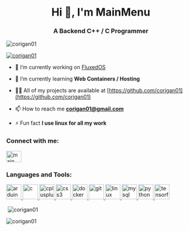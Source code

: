 <h1 align="center">Hi 👋, I'm MainMenu</h1>
<h3 align="center">A Backend C++ / C Programmer</h3>

<p align="left"> <img src="https://komarev.com/ghpvc/?username=corigan01&label=Profile%20views&color=0e75b6&style=flat" alt="corigan01" /> </p>

<p align="left"> <a href="https://github.com/ryo-ma/github-profile-trophy"><img src="https://github-profile-trophy.vercel.app/?username=corigan01" alt="corigan01" /></a> </p>

- 🔭 I’m currently working on [FluxedOS](https://github.com/corigan01/FluxedOS)

- 🌱 I’m currently learning **Web Containers / Hosting**

- 👨‍💻 All of my projects are available at [https://github.com/corigan01](https://github.com/corigan01)

- 📫 How to reach me **corigan01@gmail.com**

- ⚡ Fun fact **I use linux for all my work**

<h3 align="left">Connect with me:</h3>
<p align="left">
<a href="https://www.youtube.com/c/main menu" target="blank"><img align="center" src="https://cdn.jsdelivr.net/npm/simple-icons@3.0.1/icons/youtube.svg" alt="main menu" height="30" width="40" /></a>
</p>

<h3 align="left">Languages and Tools:</h3>
<p align="left"> <a href="https://www.arduino.cc/" target="_blank"> <img src="https://cdn.worldvectorlogo.com/logos/arduino-1.svg" alt="arduino" width="40" height="40"/> </a> <a href="https://www.cprogramming.com/" target="_blank"> <img src="https://devicons.github.io/devicon/devicon.git/icons/c/c-original.svg" alt="c" width="40" height="40"/> </a> <a href="https://www.w3schools.com/cpp/" target="_blank"> <img src="https://devicons.github.io/devicon/devicon.git/icons/cplusplus/cplusplus-original.svg" alt="cplusplus" width="40" height="40"/> </a> <a href="https://www.w3schools.com/css/" target="_blank"> <img src="https://devicons.github.io/devicon/devicon.git/icons/css3/css3-original-wordmark.svg" alt="css3" width="40" height="40"/> </a> <a href="https://www.docker.com/" target="_blank"> <img src="https://devicons.github.io/devicon/devicon.git/icons/docker/docker-original-wordmark.svg" alt="docker" width="40" height="40"/> </a> <a href="https://git-scm.com/" target="_blank"> <img src="https://www.vectorlogo.zone/logos/git-scm/git-scm-icon.svg" alt="git" width="40" height="40"/> </a> <a href="https://www.linux.org/" target="_blank"> <img src="https://devicons.github.io/devicon/devicon.git/icons/linux/linux-original.svg" alt="linux" width="40" height="40"/> </a> <a href="https://www.mysql.com/" target="_blank"> <img src="https://devicons.github.io/devicon/devicon.git/icons/mysql/mysql-original-wordmark.svg" alt="mysql" width="40" height="40"/> </a> <a href="https://www.python.org" target="_blank"> <img src="https://devicons.github.io/devicon/devicon.git/icons/python/python-original.svg" alt="python" width="40" height="40"/> </a> <a href="https://www.tensorflow.org" target="_blank"> <img src="https://www.vectorlogo.zone/logos/tensorflow/tensorflow-icon.svg" alt="tensorflow" width="40" height="40"/> </a> </p>

<p>&nbsp;<img align="center" src="https://github-readme-stats.vercel.app/api?username=corigan01&show_icons=true&locale=en" alt="corigan01" /></p>

<p><img align="center" src="https://github-readme-streak-stats.herokuapp.com/?user=corigan01&" alt="corigan01" /></p>

